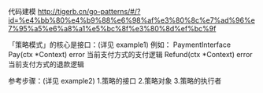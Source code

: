 代码建模
http://tigerb.cn/go-patterns/#/?id=%e4%bb%80%e4%b9%88%e6%98%af%e3%80%8c%e7%ad%96%e7%95%a5%e6%a8%a1%e5%bc%8f%e3%80%8d%ef%bc%9f

「策略模式」的核心是接口：(详见 example1)
例如：
PaymentInterface
Pay(ctx *Context) error 当前支付方式的支付逻辑
Refund(ctx *Context) error 当前支付方式的退款逻辑

参考步骤：(详见 example2)
1.策略的接口
2.策略对象
3.策略的执行者